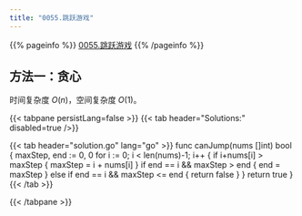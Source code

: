```yaml
---
title: "0055.跳跃游戏"
---
```


{{% pageinfo %}}
[0055.跳跃游戏](https://leetcode.cn/problems/jump-game/)
{{% /pageinfo %}}

## 方法一：贪心

时间复杂度 $O(n)$，空间复杂度 $O(1)$。

{{< tabpane persistLang=false >}}
{{< tab header="Solutions:" disabled=true />}}

{{< tab header="solution.go" lang="go" >}}
func canJump(nums []int) bool {
	maxStep, end := 0, 0
	for i := 0; i < len(nums)-1; i++ {
		if i+nums[i] > maxStep {
			maxStep = i + nums[i]
		}
		if end == i && maxStep > end {
			end = maxStep
		} else if end == i && maxStep <= end {
			return false
		}
	}
	return true
}
{{< /tab >}}

{{< /tabpane >}}
